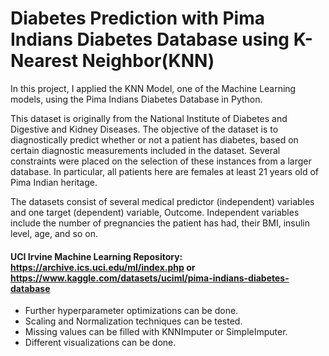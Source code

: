 # Diabetes Prediction with Pima Indians Diabetes Database using K-Nearest Neighbor(KNN)
In this project, I applied the KNN Model, one of the Machine Learning models, using the Pima Indians Diabetes Database in Python.

This dataset is originally from the National Institute of Diabetes and Digestive and Kidney Diseases. The objective of the dataset is to diagnostically predict whether or not a patient has diabetes, based on certain diagnostic measurements included in the dataset. Several constraints were placed on the selection of these instances from a larger database. In particular, all patients here are females at least 21 years old of Pima Indian heritage.

The datasets consist of several medical predictor (independent) variables and one target (dependent) variable, Outcome. Independent variables include the number of pregnancies the patient has had, their BMI, insulin level, age, and so on.

#### UCI Irvine Machine Learning Repository: https://archive.ics.uci.edu/ml/index.php or https://www.kaggle.com/datasets/uciml/pima-indians-diabetes-database

- Further hyperparameter optimizations can be done.
- Scaling and Normalization techniques can be tested.
- Missing values can be filled with KNNImputer or SimpleImputer.
- Different visualizations can be done.
